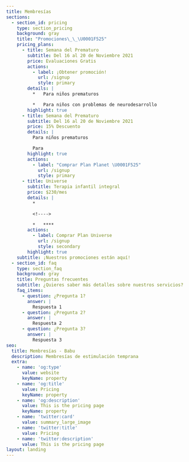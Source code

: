 ```yaml
---
title: Membresías
sections:
  - section_id: pricing
    type: section_pricing
    background: gray
    title: "Promociones\_\_\U0001F525"
    pricing_plans:
      - title: Semana del Prematuro
        subtitle: Del 16 al 20 de Noviembre 2021
        price: Evaluaciones Gratis
        actions:
          - label: ¡Obtener promoción!
            url: /signup
            style: primary
        details: |
          *   Para niños prematuros

          *   Para niños con problemas de neurodesarrollo
        highlight: true
      - title: Semana del Prematuro
        subtitle: Del 16 al 20 de Noviembre 2021
        price: 15% Descuento
        details: |
          Para niños prematuros

          Para 
        highlight: true
        actions:
          - label: "Comprar Plan Planet \U0001F525"
            url: /signup
            style: primary
      - title: Universe
        subtitle: Terapia infantil integral
        price: $230/mes
        details: |
          *

          <!---->

          *   ****
        actions:
          - label: Comprar Plan Universe
            url: /signup
            style: secondary
        highlight: true
    subtitle: ¡Nuestros promociones están aquí!
  - section_id: faq
    type: section_faq
    background: gray
    title: Preguntas frecuentes
    subtitle: ¿Quieres saber más detalles sobre nuestros servicios?
    faq_items:
      - question: ¿Pregunta 1?
        answer: |
          Respuesta 1
      - question: ¿Pregunta 2?
        answer: |
          Respuesta 2
      - question: ¿Pregunta 3?
        answer: |
          Respuesta 3
seo:
  title: Membresías - Babu
  description: Membresías de estimulación temprana
  extra:
    - name: 'og:type'
      value: website
      keyName: property
    - name: 'og:title'
      value: Pricing
      keyName: property
    - name: 'og:description'
      value: This is the pricing page
      keyName: property
    - name: 'twitter:card'
      value: summary_large_image
    - name: 'twitter:title'
      value: Pricing
    - name: 'twitter:description'
      value: This is the pricing page
layout: landing
---
```

